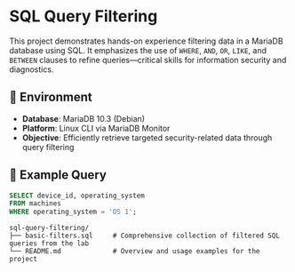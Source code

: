 # SQL Query Filtering

This project demonstrates hands-on experience filtering data in a MariaDB database using SQL. It emphasizes the use of `WHERE`, `AND`, `OR`, `LIKE`, and `BETWEEN` clauses to refine queries—critical skills for information security and diagnostics.

## 🧰 Environment
- **Database**: MariaDB 10.3 (Debian)
- **Platform**: Linux CLI via MariaDB Monitor
- **Objective**: Efficiently retrieve targeted security-related data through query filtering

## 📄 Example Query
```sql
SELECT device_id, operating_system
FROM machines
WHERE operating_system = 'OS 1';
```
```text
sql-query-filtering/
├── basic-filters.sql     # Comprehensive collection of filtered SQL queries from the lab  
└── README.md             # Overview and usage examples for the project
